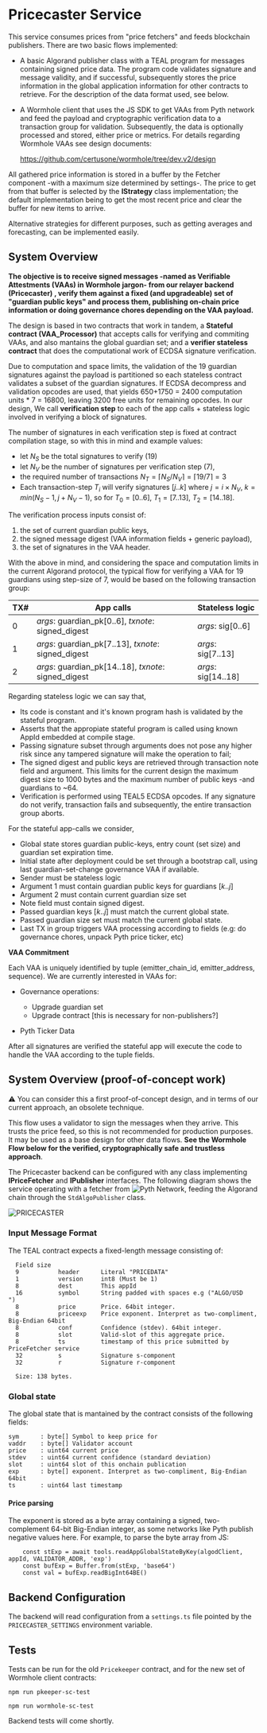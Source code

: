 # Pricecaster Service

This service consumes prices from "price fetchers" and feeds blockchain publishers. There are two basic flows implemented:

* A basic Algorand publisher class with a TEAL program for messages containing signed price data. The program code validates signature and message validity, and if successful, subsequently stores the price information in the global application information for other contracts to retrieve. For the description of the data format used, see below.

* A Wormhole client that uses the JS SDK to get VAAs from Pyth network and feed the payload and cryptographic verification data to a transaction group for validation. Subsequently, the data is optionally processed and stored, either price or metrics. For details regarding Wormhole VAAs see design documents: 

  https://github.com/certusone/wormhole/tree/dev.v2/design

All gathered price information is stored in a buffer by the Fetcher component -with a maximum size determined by settings-.  The price to get from that buffer is selected by the **IStrategy** class implementation; the default implementation being to get the most recent price and clear the buffer for new items to arrive. 

Alternative strategies for different purposes, such as getting averages and forecasting, can be implemented easily.

## System Overview


**The objective is to receive signed messages -named as Verifiable Attestments (VAAs) in Wormhole jargon- from our relayer backend (Pricecaster) , verify them against a fixed (and upgradeable) set of "guardian public keys" and process them, publishing on-chain price information or doing governance chores depending on the VAA payload.**


The design is based in two contracts that work in tandem, a  **Stateful contract (VAA_Processor)** that accepts calls for verifying and commiting VAAs, and also mantains the global guardian set; and a **verifier stateless contract** that does the computational work of ECDSA signature verification.

Due to computation and space limits, the validation of the 19 guardian signatures against the payload is partitioned so each stateless contract validates a subset of the guardian signatures. If ECDSA decompress and validation opcodes are used, that yields 650+1750 = 2400 computation units * 7 = 16800, leaving 3200 free units for remaining opcodes.
In our design, We call **verification step** to each of the app calls + stateless logic involved  in verifying a block of signatures.

The number of signatures in each verification step is fixed at contract compilation stage, so with this in mind and example values:

* let $N_S$ be the total signatures to verify $(19)$
* let $N_V$ be the number of signatures per verification step $(7)$,   
* the required number of transactions $N_T = \lceil{N_S/N_V}\rceil = \lceil{19/7}\rceil = 3$
* Each transaction-step $T_i$ will verify signatures $[j..k]$ where $j = i \times N_V$, $k = min(N_S-1, j+N_V-1)$, so for $T_0 = [0..6]$, $T_1 = [7..13]$, $T_2 = [14..18]$. 

The verification process inputs consist of: 
1. the set of current guardian public keys, 
2. the signed message digest (VAA information fields + generic payload), 
3. the set of signatures in the VAA header.  

With the above in mind, and considering the space and computation limits in the current Algorand protocol, the typical flow for verifying a VAA for 19 guardians using step-size of 7, would be based on the following transaction group:


| TX# | App calls | Stateless logic |
| --- | --------- | --------------- |
|  0  | _args_: guardian_pk[0..6], _txnote_: signed_digest          | _args_: sig[0..6]    |
|  1  | _args_: guardian_pk[7..13], _txnote_: signed_digest          | _args_: sig[7..13]   |
|  2  | _args_: guardian_pk[14..18], _txnote_: signed_digest          | _args_: sig[14..18]  |

Regarding stateless logic we can say that,

* Its code is constant and it's known program hash is validated by the stateful program.
* Asserts that the appropiate stateful program is called using known AppId embedded at compile stage.
* Passing signature subset through arguments does not pose any higher risk since any tampered signature will make the operation to fail; 
* The signed digest and public keys are retrieved through transaction note field and argument. This limits for the current design the maximum digest size to 1000 bytes and the maximum number of public keys -and guardians to ~64.
* Verification is performed using TEAL5 ECDSA opcodes. If any signature do not verify, transaction fails and subsequently, the entire transaction group aborts.

For the stateful app-calls we consider,

* Global state stores guardian public-keys, entry count (set size) and guardian set expiration time.
* Initial state after deployment could be set through a bootstrap call, using last guardian-set-change governance VAA if available.
* Sender must be stateless logic 
* Argument 1 must contain guardian public keys for guardians $[k..j]$
* Argument 2 must contain current guardian size set
* Note field must contain signed digest.
* Passed guardian keys $[k..j]$ must match the current global state.
* Passed guardian size set must match the current global state.
* Last TX in group triggers VAA processing according to fields (e.g: do governance chores, unpack Pyth price ticker, etc)

**VAA Commitment**

Each VAA is uniquely identified by tuple (emitter_chain_id, emitter_address, sequence). We are currently interested in VAAs for:

* Governance operations:
    * Upgrade guardian set
    * Upgrade contract [this is necessary for non-publishers?]

* Pyth Ticker Data

After all signatures are verified the stateful app will execute the code to handle the VAA according to the tuple fields. 



## System Overview (proof-of-concept work)

:warning: You can consider this a first proof-of-concept design, and in terms of our current approach, an obsolete technique.

This flow uses a validator to sign the messages when they arrive. This trusts the price feed, so this is not recommended for production purposes. It may be used as a base design for other data flows. **See the Wormhole Flow below for the verified, cryptographically safe and trustless approach**.

The Pricecaster backend can be configured with any class implementing **IPriceFetcher** and **IPublisher** interfaces. The following diagram shows the service operating with a fetcher from ![Pyth Network](https://pyth.network/), feeding the Algorand chain through the `StdAlgoPublisher` class.

![PRICECASTER](https://user-images.githubusercontent.com/4740613/136037362-bed34a49-6b83-42e1-821d-1df3d9a41477.png)

### Input Message Format

The TEAL contract expects a fixed-length message consisting of:

```
  Field size
  9           header      Literal "PRICEDATA"
  1           version     int8 (Must be 1)
  8           dest        This appId 
  16          symbol      String padded with spaces e.g ("ALGO/USD        ")
  8           price       Price. 64bit integer.
  8           priceexp    Price exponent. Interpret as two-compliment, Big-Endian 64bit
  8           conf        Confidence (stdev). 64bit integer. 
  8           slot        Valid-slot of this aggregate price.
  8           ts          timestamp of this price submitted by PriceFetcher service
  32          s           Signature s-component
  32          r           Signature r-component 

  Size: 138 bytes. 
```

### Global state

The global state that is mantained by the contract consists of the following fields:

```
sym      : byte[] Symbol to keep price for   
vaddr    : byte[] Validator account          
price    : uint64 current price 
stdev    : uint64 current confidence (standard deviation)
slot     : uint64 slot of this onchain publication
exp      : byte[] exponent. Interpret as two-compliment, Big-Endian 64bit
ts       : uint64 last timestamp
```

#### Price parsing

The exponent is stored as a byte array containing a signed, two-complement 64-bit Big-Endian integer, as some networks like Pyth publish negative values here. For example, to parse the byte array from JS:

```
    const stExp = await tools.readAppGlobalStateByKey(algodClient, appId, VALIDATOR_ADDR, 'exp')
    const bufExp = Buffer.from(stExp, 'base64')
    const val = bufExp.readBigInt64BE()
```

## Backend Configuration

The backend will read configuration from a `settings.ts` file pointed by the `PRICECASTER_SETTINGS` environment variable.

## Tests

Tests can be run for the old `Pricekeeper` contract, and for the new set of Wormhole client contracts:

`npm run pkeeper-sc-test`

`npm run wormhole-sc-test`

Backend tests will come shortly.




